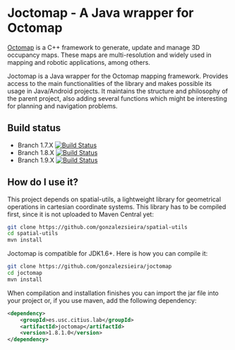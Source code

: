 # Joctomap - A Java wrapper for Octomap

[Octomap](http://octomap.github.io) is a C++ framework to generate, update and manage 3D occupancy maps. These maps are 
multi-resolution and widely used in mapping and robotic applications, among others.

Joctomap is a Java wrapper for the Octomap mapping framework. Provides access to the main functionalities
of the library and makes possible its usage in Java/Android projects. It maintains
the structure and philosophy of the parent project, also adding several functions which might be interesting
for planning and navigation problems.

## Build status 
 - Branch 1.7.X [![Build Status](https://travis-ci.org/gonzalezsieira/joctomap.svg?branch=1.7.X)](https://travis-ci.org/gonzalezsieira/joctomap)
 - Branch 1.8.X [![Build Status](https://travis-ci.org/gonzalezsieira/joctomap.svg?branch=1.8.X)](https://travis-ci.org/gonzalezsieira/joctomap)
 - Branch 1.9.X [![Build Status](https://travis-ci.org/gonzalezsieira/joctomap.svg?branch=1.9.X)](https://travis-ci.org/gonzalezsieira/joctomap)

## How do I use it?
This project depends on spatial-utils, a lightweight library for geometrical 
operations in cartesian coordinate systems. This library has to be compiled first, since
it is not uploaded to Maven Central yet:
```bash
git clone https://github.com/gonzalezsieira/spatial-utils
cd spatial-utils
mvn install
```

Joctomap is compatible for JDK1.6+. Here is how you can compile it:

```bash
git clone https://github.com/gonzalezsieira/joctomap
cd joctomap
mvn install
```

When compilation and installation finishes you can import the jar file into your
project or, if you use maven, add the following dependency:

```xml
<dependency>
    <groupId>es.usc.citius.lab</groupId>
    <artifactId>joctomap</artifactId>
    <version>1.8.1.0</version>
</dependency>
```
